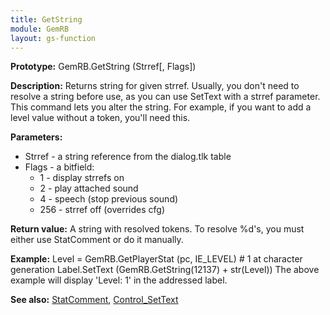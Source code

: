 ```yaml
---
title: GetString
module: GemRB
layout: gs-function
---
```


**Prototype:** GemRB.GetString (Strref[, Flags])

**Description:** Returns string for given strref. Usually, you don't need to 
resolve a string before use, as you can use SetText with a strref parameter. 
This command lets you alter the string. For example, if you want to add a 
level value without a token, you'll need this.

**Parameters:** 
  * Strref - a string reference from the dialog.tlk table
  * Flags - a bitfield:
    * 1   - display strrefs on
    * 2   - play attached sound
    * 4   - speech (stop previous sound)
    * 256 - strref off (overrides cfg)

**Return value:** A string with resolved tokens. To resolve %d's, you must
either use StatComment or do it manually.

**Example:**
   Level = GemRB.GetPlayerStat (pc, IE_LEVEL) # 1 at character generation
   Label.SetText (GemRB.GetString(12137) + str(Level)) 
The above example will display 'Level: 1' in the addressed label.

**See also:** [StatComment](StatComment.md), [Control_SetText](Control_SetText.md)

